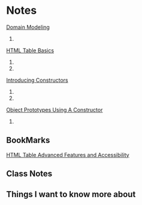 # Notes

[Domain Modeling](https://github.com/codefellows/domain_modeling#domain-modeling)

1.

[HTML Table Basics](https://developer.mozilla.org/en-US/docs/Learn/HTML/Tables/Basics)

1.
2.

[Introducing Constructors](https://developer.mozilla.org/en-US/docs/Learn/JavaScript/Objects/Basics#introducing_constructors)

1.
2.

[Object Prototypes Using A Constructor](https://ui.dev/beginners-guide-to-javascript-prototype)

1.

## BookMarks

[HTML Table Advanced Features and Accessibility](https://developer.mozilla.org/en-US/docs/Learn/HTML/Tables/Advanced)

## Class Notes

## Things I want to know more about
